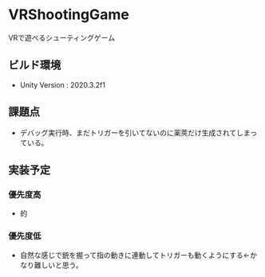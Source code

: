 # VRShootingGame
 VRで遊べるシューティングゲーム

## ビルド環境
- Unity Version : 2020.3.2f1

## 課題点
- デバッグ実行時、まだトリガーを引いてないのに薬莢だけ生成されてしまっている。

## 実装予定
### 優先度高 
- 的

### 優先度低
- 自然な感じで銃を握って指の動きに連動してトリガーも動くようにする←かなり難しいと思う。
